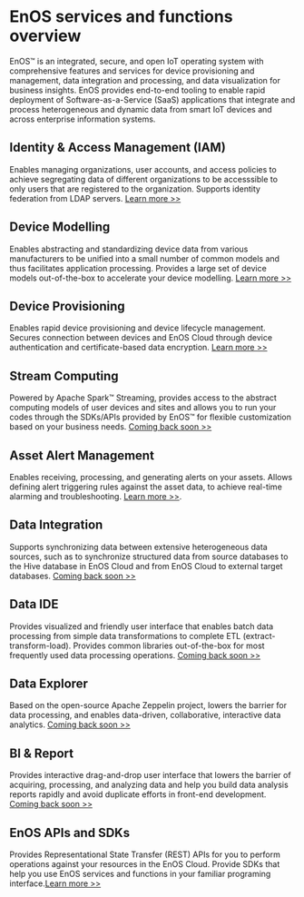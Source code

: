 # EnOS services and functions overview

EnOS™ is an integrated, secure, and open IoT operating system with comprehensive features and services for device provisioning and management, data integration and processing, and data visualization for business insights. EnOS provides end-to-end tooling to enable rapid deployment of Software-as-a-Service (SaaS) applications that integrate and process heterogeneous and dynamic data from smart IoT devices and across enterprise information systems.


<div class="block-4" id="identity-access-management-iam">
<span id="identity-access-management-iam"></span><h2>Identity &amp; Access Management (IAM)<a class="headerlink" href="#identity-access-management-iam" title="Permalink to this headline"></a></h2>
<p>Enables managing organizations, user accounts, and access policies to achieve segregating data of different organizations to be accesssible to only users that are registered to the organization. Supports identity federation from LDAP servers. <a class="reference external" href="https://docs.envisioniot.com/docs/iam/en/latest/">Learn more >></a>
</div>
<div class="block-4" id="device-modelling">
<span id="device-modelling"></span><h2>Device Modelling<a class="headerlink" href="#device-modelling" title="Permalink to this headline"></a></h2>
<p>Enables abstracting and standardizing device data from various manufacturers to be unified into a small number of common models and thus facilitates application processing. Provides a large set of device models out-of-the-box to accelerate your device modelling. <a class="reference external" href="https://docs.envisioniot.com/docs/device-connection/en/latest/model_overview.html">Learn more >></a></p>
</div>
<div class="block-4" id="device-provisioning">
<span id="device-provisioning"></span><h2>Device Provisioning<a class="headerlink" href="#device-provisioning" title="Permalink to this headline"></a></h2>
<p>Enables rapid device provisioning and device lifecycle management. Secures connection between devices and EnOS Cloud through device authentication and certificate-based data encryption. <a class="reference external" href="https://docs.envisioniot.com/docs/device-connection/en/latest/deviceconnection_overview">Learn more >></a></p>
</div>
<div class="block-4" id="stream-computing">
<span id="stream-computing"></span><h2>Stream Computing<a class="headerlink" href="#stream-computing" title="Permalink to this headline"></a></h2>
<p>Powered by Apache Spark™ Streaming, provides access to the abstract computing models of user devices and sites and allows you to run your codes through the SDKs/APIs provided by EnOS™ for flexible customization based on your business needs. <a class="reference external" href="https://docs.envisioniot.com/docs/online-data/en/latest/">Coming back soon >></a></p>
</div>
<div class="block-4" id="event-management">
<span id="event-management"></span><h2>Asset Alert Management<a class="headerlink" href="#event-management" title="Permalink to this headline"></a></h2>
<p>Enables receiving, processing, and generating alerts on your assets. Allows defining alert triggering rules against the asset data, to achieve real-time alarming and troubleshooting. <a class="reference external" href="https://docs.envisioniot.com/docs/event-management/en/latest/">Learn more >></a>.</p>
</div>
<div class="block-4" id="data-integration">
<span id="data-integration"></span><h2>Data Integration<a class="headerlink" href="#data-integration" title="Permalink to this headline"></a></h2>
<p>Supports synchronizing data between extensive heterogeneous data sources, such as to synchronize structured data from source databases to the Hive database in EnOS Cloud and from EnOS Cloud to external target databases. <a class="reference external" href="https://docs.envisioniot.com/docs/offline-data/en/latest/data_integration/">Coming back soon >></a></p>
</div>
<div class="block-4" id="data-ide">
<span id="data-ide"></span><h2>Data IDE<a class="headerlink" href="#data-ide" title="Permalink to this headline"></a></h2>
<p>Provides visualized and friendly user interface that enables batch data processing from simple data transformations to complete ETL (extract-transform-load). Provides common libraries out-of-the-box for most frequently used data processing operations. <a class="reference external" href="https://docs.envisioniot.com/docs/offline-data/en/latest/data_ide/">Coming back soon >></a></p>
</div>
<div class="block-4" id="data-explorer">
<span id="data-explorer"></span><h2>Data Explorer<a class="headerlink" href="#data-explorer" title="Permalink to this headline"></a></h2>
<p>Based on the open-source Apache Zeppelin project, lowers the barrier for data
processing, and enables data-driven, collaborative, interactive data analytics. <a class="reference external" href="https://docs.envisioniot.com/docs/analysis-report/en/latest/data_explorer/">Coming back soon >></a></p>
</div>
<div class="block-4" id="bi-report">
<span id="bi-report"></span><h2>BI &amp; Report<a class="headerlink" href="#bi-report" title="Permalink to this headline"></a></h2>
<p>Provides interactive drag-and-drop user interface that lowers the barrier of acquiring, processing, and analyzing data and help you build data analysis reports rapidly and avoid duplicate efforts in front-end development. <a class="reference external" href="https://docs.envisioniot.com/docs/analysis-report/en/latest/bi_report/">Coming back soon >></a></p>
</div>
<div class="block-4" id="enos-apis-and-sdks">
<span id="enos-apis-and-sdks"></span><h2>EnOS APIs and SDKs<a class="headerlink" href="#enos-apis-and-sdks" title="Permalink to this headline"></a></h2>
<p>Provides Representational State Transfer (REST) APIs for you to perform  operations against your resources in the EnOS Cloud. Provide SDKs that help you use EnOS services and functions in your familiar programing interface.<a class="reference external" href="https://docs.envisioniot.com/docs/app-development/en/latest/enos_apis_overview.html">Learn more >></a></p>
</div>
